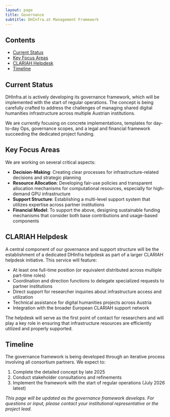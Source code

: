 ```yaml
---
layout: page
title: Governance
subtitle: DHInfra.at Management Framework
---
```


<div class="toc">
  <h2>Contents</h2>
  <ul>
    <li><a href="#current-status">Current Status</a></li>
    <li><a href="#key-focus-areas">Key Focus Areas</a></li>
    <li><a href="#helpdesk">CLARIAH Helpdesk</a></li>
    <li><a href="#timeline">Timeline</a></li>
  </ul>
</div>

<h2 id="current-status">Current Status</h2>

DHInfra.at is actively developing its governance framework, which will be implemented with the start of regular operations. The concept is being carefully crafted to address the challenges of managing shared digital humanities infrastructure across multiple Austrian institutions.

We are currently focusing on concrete implementations, templates for day-to-day Ops, governance scopes, and a legal and financial framework succeeding the dedicated project funding.

<h2 id="key-focus-areas">Key Focus Areas</h2>

We are working on several critical aspects:

- **Decision-Making**: Creating clear processes for infrastructure-related decisions and strategic planning
- **Resource Allocation**: Developing fair-use policies and transparent allocation mechanisms for computational resources, especially for high-demand GPU infrastructure
- **Support Structure**: Establishing a multi-level support system that utilizes expertise across partner institutions
- **Financial Model**: To support the above, designing sustainable funding mechanisms that consider both base contributions and usage-based components

<h2 id="helpdesk">CLARIAH Helpdesk</h2>

A central component of our governance and support structure will be the establishment of a dedicated DHInfra helpdesk as part of a larger CLARIAH helpdesk initiative. This service will feature:

- At least one full-time position (or equivalent distributed across multiple part-time roles)
- Coordination and direction functions to delegate specialized requests to partner institutions
- Direct support for researcher inquiries about infrastructure access and utilization
- Technical assistance for digital humanities projects across Austria
- Integration with the broader European CLARIAH support network

The helpdesk will serve as the first point of contact for researchers and will play a key role in ensuring that infrastructure resources are efficiently utilized and properly supported.

<h2 id="timeline">Timeline</h2>

The governance framework is being developed through an iterative process involving all consortium partners. We expect to:

1. Complete the detailed concept by late 2025
2. Conduct stakeholder consultations and refinements
3. Implement the framework with the start of regular operations (July 2026 latest)


_This page will be updated as the governance framework develops. For questions or input, please contact your institutional representative or the project lead._

